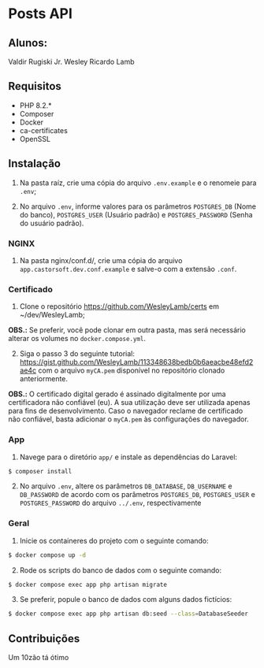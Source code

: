 # Posts API

## Alunos:

Valdir Rugiski Jr.
Wesley Ricardo Lamb

## Requisitos
- PHP 8.2.*
- Composer
- Docker
- ca-certificates
- OpenSSL

## Instalação

1. Na pasta raíz, crie uma cópia do arquivo `.env.example` e o renomeie para `.env`;

2. No arquivo `.env`, informe valores para os parâmetros `POSTGRES_DB` (Nome do banco), `POSTGRES_USER` (Usuário padrão) e `POSTGRES_PASSWORD` (Senha do usuário padrão).

### NGINX

1. Na pasta nginx/conf.d/, crie uma cópia do arquivo `app.castorsoft.dev.conf.example` e salve-o com a extensão `.conf`.

### Certificado

1. Clone o repositório https://github.com/WesleyLamb/certs em ~/dev/WesleyLamb;

**OBS.:** Se preferir, você pode clonar em outra pasta, mas será necessário alterar os volumes no `docker.compose.yml`.

2. Siga o passo 3 do seguinte tutorial: https://gist.github.com/WesleyLamb/113348638bedb0b6aeacbe48efd2ae4c com o arquivo `myCA.pem` disponível no repositório clonado anteriormente.

**OBS.:** O certificado digital gerado é assinado digitalmente por uma certificadora não confiável (eu). A sua utilização deve ser utilizada apenas para fins de desenvolvimento. Caso o navegador reclame de certificado não confiável, basta adicionar o `myCA.pem` às configurações do navegador.

### App

1. Navege para o diretório `app/` e instale as dependências do Laravel:
```bash
$ composer install
```

2. No arquivo `.env`, altere os parâmetros `DB_DATABASE`, `DB_USERNAME` e `DB_PASSWORD` de acordo com os parâmetros `POSTGRES_DB`, `POSTGRES_USER` e `POSTGRES_PASSWORD` do arquivo `../.env`, respectivamente

### Geral

1. Inicie os containeres do projeto com o seguinte comando:
```bash
$ docker compose up -d
```

2. Rode os scripts do banco de dados com o seguinte comando:
```bash
$ docker compose exec app php artisan migrate
```

3. Se preferir, popule o banco de dados com alguns dados fictícios:
```bash
$ docker compose exec app php artisan db:seed --class=DatabaseSeeder
```

## Contribuições

Um 10zão tá ótimo